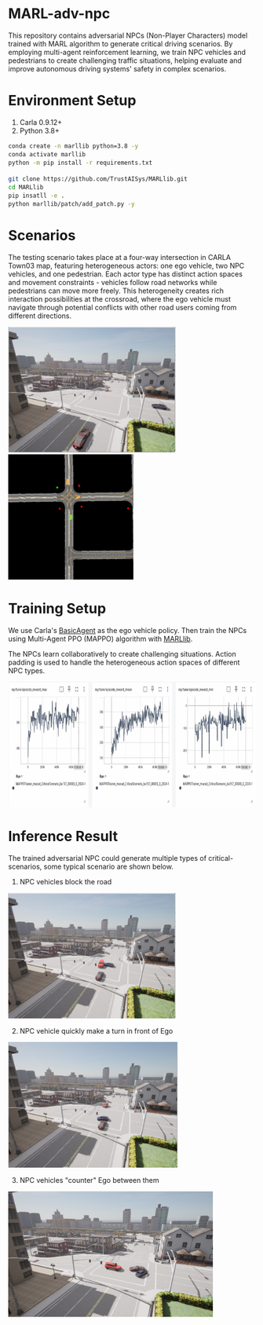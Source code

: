# MARL-adv-npc

This repository contains adversarial NPCs (Non-Player Characters) model trained with MARL algorithm to generate critical driving scenarios. By employing multi-agent reinforcement learning, we train NPC vehicles and pedestrians to create challenging traffic situations, helping evaluate and improve autonomous driving systems' safety in complex scenarios.

# Environment Setup

1. Carla 0.9.12+
2. Python 3.8+

```bash
conda create -n marllib python=3.8 -y
conda activate marllib
python -m pip install -r requirements.txt

git clone https://github.com/TrustAISys/MARLlib.git
cd MARLlib
pip insatll -e .
python marllib/patch/add_patch.py -y
```

# Scenarios

The testing scenario takes place at a four-way intersection in CARLA Town03 map, featuring heterogeneous actors: one ego vehicle, two NPC vehicles, and one pedestrian. Each actor type has distinct action spaces and movement constraints - vehicles follow road networks while pedestrians can move more freely. This heterogeneity creates rich interaction possibilities at the crossroad, where the ego vehicle must navigate through potential conflicts with other road users coming from different directions.

<p float="left">
    <img alt="scenario" src="assets/scenario.png" height=256px/>
    <img alt="scenario_birdview" src="assets/scenario_birdview.png" height=256px/>
</p>

# Training Setup

We use Carla's [BasicAgent](https://github.com/carla-simulator/carla/blob/0.9.15/PythonAPI/carla/agents/navigation/basic_agent.py) as the ego vehicle policy. Then train the NPCs using Multi-Agent PPO (MAPPO) algorithm with [MARLlib](https://github.com/TrustAISys/MARLlib). 

The NPCs learn collaboratively to create challenging situations. Action padding is used to handle the heterogeneous action spaces of different NPC types.

<img alt="reward_curve" src="assets/npc_training_reward.png" height=256px/>

# Inference Result

The trained adversarial NPC could generate multiple types of critical-scenarios, some typical scenario are shown below.

1. NPC vehicles block the road

<img alt="crash_scene1" src="assets/crash1.png" height=256px/>

2. NPC vehicle quickly make a turn in front of Ego

<img alt="crash_scene2" src="assets/crash2.png" height=256px/>

3. NPC vehicles "counter" Ego between them

<img alt="crash_scene3" src="assets/crash3.png" height=256px/>
